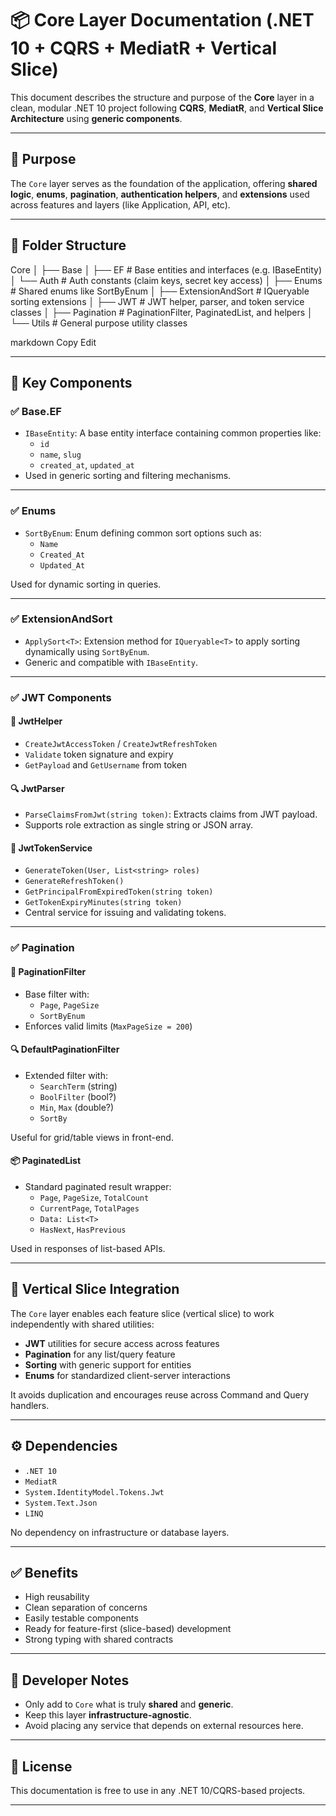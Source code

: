 ﻿# 📦 Core Layer Documentation (.NET 10 + CQRS + MediatR + Vertical Slice)

This document describes the structure and purpose of the **Core** layer in a clean, modular .NET 10 project following **CQRS**, **MediatR**, and **Vertical Slice Architecture** using **generic components**.

---

## 🎯 Purpose

The `Core` layer serves as the foundation of the application, offering **shared logic**, **enums**, **pagination**, **authentication helpers**, and **extensions** used across features and layers (like Application, API, etc).

---

## 📁 Folder Structure

Core
│
├── Base
│ ├── EF # Base entities and interfaces (e.g. IBaseEntity)
│ └── Auth # Auth constants (claim keys, secret key access)
│
├── Enums # Shared enums like SortByEnum
│
├── ExtensionAndSort # IQueryable sorting extensions
│
├── JWT # JWT helper, parser, and token service classes
│
├── Pagination # PaginationFilter, PaginatedList, and helpers
│
└── Utils # General purpose utility classes

markdown
Copy
Edit

---

## 🧩 Key Components

### ✅ Base.EF

- `IBaseEntity`: A base entity interface containing common properties like:
  - `id`
  - `name`, `slug`
  - `created_at`, `updated_at`
- Used in generic sorting and filtering mechanisms.

---

### ✅ Enums

- `SortByEnum`: Enum defining common sort options such as:
  - `Name`
  - `Created_At`
  - `Updated_At`

Used for dynamic sorting in queries.

---

### ✅ ExtensionAndSort

- `ApplySort<T>`: Extension method for `IQueryable<T>` to apply sorting dynamically using `SortByEnum`.
- Generic and compatible with `IBaseEntity`.

---

### ✅ JWT Components

#### 🔐 JwtHelper

- `CreateJwtAccessToken` / `CreateJwtRefreshToken`
- `Validate` token signature and expiry
- `GetPayload` and `GetUsername` from token

#### 🔍 JwtParser

- `ParseClaimsFromJwt(string token)`: Extracts claims from JWT payload.
- Supports role extraction as single string or JSON array.

#### 🔄 JwtTokenService

- `GenerateToken(User, List<string> roles)`
- `GenerateRefreshToken()`
- `GetPrincipalFromExpiredToken(string token)`
- `GetTokenExpiryMinutes(string token)`
- Central service for issuing and validating tokens.

---

### ✅ Pagination

#### 📄 PaginationFilter

- Base filter with:
  - `Page`, `PageSize`
  - `SortByEnum`
- Enforces valid limits (`MaxPageSize = 200`)

#### 🔍 DefaultPaginationFilter

- Extended filter with:
  - `SearchTerm` (string)
  - `BoolFilter` (bool?)
  - `Min`, `Max` (double?)
  - `SortBy`

Useful for grid/table views in front-end.

#### 📦 PaginatedList<T>

- Standard paginated result wrapper:
  - `Page`, `PageSize`, `TotalCount`
  - `CurrentPage`, `TotalPages`
  - `Data: List<T>`
  - `HasNext`, `HasPrevious`

Used in responses of list-based APIs.

---

## 📐 Vertical Slice Integration

The `Core` layer enables each feature slice (vertical slice) to work independently with shared utilities:

- **JWT** utilities for secure access across features
- **Pagination** for any list/query feature
- **Sorting** with generic support for entities
- **Enums** for standardized client-server interactions

It avoids duplication and encourages reuse across Command and Query handlers.

---

## ⚙️ Dependencies

- `.NET 10`
- `MediatR`
- `System.IdentityModel.Tokens.Jwt`
- `System.Text.Json`
- `LINQ`

No dependency on infrastructure or database layers.

---

## ✅ Benefits

- High reusability
- Clean separation of concerns
- Easily testable components
- Ready for feature-first (slice-based) development
- Strong typing with shared contracts

---

## 🧠 Developer Notes

- Only add to `Core` what is truly **shared** and **generic**.
- Keep this layer **infrastructure-agnostic**.
- Avoid placing any service that depends on external resources here.

---

## 📎 License

This documentation is free to use in any .NET 10/CQRS-based projects.

---
